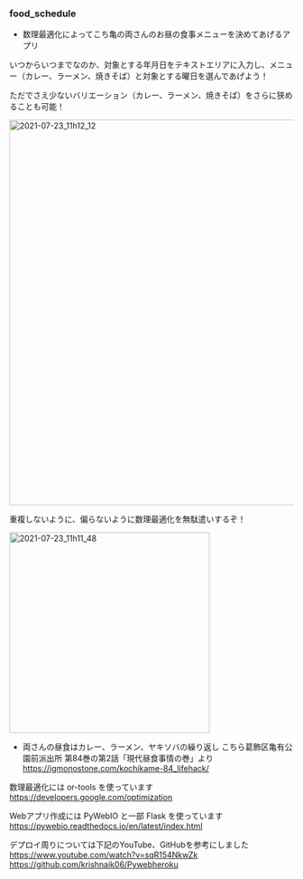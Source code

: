 ### food_schedule

- 数理最適化によってこち亀の両さんのお昼の食事メニューを決めてあげるアプリ  

いつからいつまでなのか、対象とする年月日をテキストエリアに入力し、メニュー（カレー、ラーメン、焼きそば）と対象とする曜日を選んであげよう！  

ただでさえ少ないバリエーション（カレー、ラーメン、焼きそば）をさらに狭めることも可能！  

<img width="682" alt="2021-07-23_11h12_12" src="https://user-images.githubusercontent.com/45703844/126730081-999de7de-b0b3-454f-a521-3ee5102ac3a9.png">

重複しないように、偏らないように数理最適化を無駄遣いするぞ！  

<img width="355" alt="2021-07-23_11h11_48" src="https://user-images.githubusercontent.com/45703844/126730133-fc4a8ce6-7910-4b6d-915f-3c569b67acb4.png">

* 両さんの昼食はカレー、ラーメン、ヤキソバの繰り返し
 こちら葛飾区亀有公園前派出所 第84巻の第2話「現代昼食事情の巻」より  
 https://igmonostone.com/kochikame-84_lifehack/
 
数理最適化には or-tools を使っています  
https://developers.google.com/optimization

Webアプリ作成には PyWebIO と一部 Flask を使っています  
https://pywebio.readthedocs.io/en/latest/index.html

デプロイ周りについては下記のYouTube、GitHubを参考にしました  
https://www.youtube.com/watch?v=sqR154NkwZk  
https://github.com/krishnaik06/Pywebheroku  
